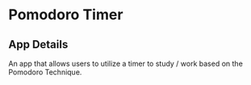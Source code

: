 # Pomodoro Timer

## App Details

An app that allows users to utilize a timer to study / work based on the Pomodoro Technique.
